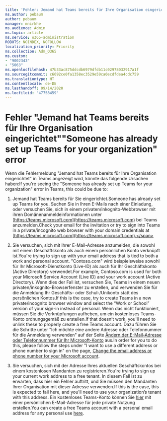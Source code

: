 ```yaml
---
title: 'Fehler: Jemand hat Teams bereits für Ihre Organisation eingerichtet'
ms.author: pebaum
author: pebaum
manager: mnirkhe
ms.audience: Admin
ms.topic: article
ms.service: o365-administration
ROBOTS: NOINDEX, NOFOLLOW
localization_priority: Priority
ms.collection: Adm_O365
ms.custom:
- "9002343"
- "5063"
ms.openlocfilehash: 47b33ac875ddcdb6979dfdb11c02978032917a1f
ms.sourcegitcommit: c6692ce0fa1358ec3529e59ca0ecdfdea4cdc759
ms.translationtype: HT
ms.contentlocale: de-DE
ms.lasthandoff: 09/14/2020
ms.locfileid: "47758459"
---
```

# <a name="someone-has-already-set-up-teams-for-your-organization-error"></a><span data-ttu-id="bdbd4-102">Fehler "Jemand hat Teams bereits für Ihre Organisation eingerichtet"</span><span class="sxs-lookup"><span data-stu-id="bdbd4-102">"Someone has already set up Teams for your organization" error</span></span>

<span data-ttu-id="bdbd4-103">Wenn die Fehlermeldung "Jemand hat Teams bereits für Ihre Organisation eingerichtet" in Teams angezeigt wird, könnte das folgende Ursachen haben:</span><span class="sxs-lookup"><span data-stu-id="bdbd4-103">If you're seeing the "Someone has already set up Teams for your organization" error in Teams, this could be due to:</span></span>

1. <span data-ttu-id="bdbd4-104">Jemand hat Teams bereits für Sie eingerichtet.</span><span class="sxs-lookup"><span data-stu-id="bdbd4-104">Someone has already set up Teams for you.</span></span> <span data-ttu-id="bdbd4-105">Suchen Sie in Ihren E-Mails nach einer Einladung, oder versuchen Sie, sich in einem privaten/inkognito-Webbrowser mit ihren Domänenanmeldeinformationen unter [https://teams.microsoft.com](https://teams.microsoft.com) bei Teams anzumelden.</span><span class="sxs-lookup"><span data-stu-id="bdbd4-105">Check your email for the invitation or try to sign into Teams in a private/incognito web browser with your domain credentials at [https://teams.microsoft.com](https://teams.microsoft.com).</span></span>

2. <span data-ttu-id="bdbd4-106">Sie versuchen, sich mit Ihrer E-Mail-Adresse anzumelden, die sowohl mit einem Geschäftskonto als auch einem persönlichen Konto verknüpft ist.</span><span class="sxs-lookup"><span data-stu-id="bdbd4-106">You're trying to sign up with your email address that is tied to both a work and personal account.</span></span> <span data-ttu-id="bdbd4-107">"Contoso.com" wird beispielsweise sowohl für Ihr Microsoft-Dienstkonto (Live-ID) als auch für Ihr Geschäftskonto (Active Directory) verwendet.</span><span class="sxs-lookup"><span data-stu-id="bdbd4-107">For example, Contoso.com is used for both your Microsoft Service Account (Live ID) and your work account (Active Directory).</span></span> <span data-ttu-id="bdbd4-108">Wenn dies der Fall ist, versuchen Sie, Teams in einem neuen privaten/inkognito-Browserfenster zu erstellen, und verwenden Sie für die Anmeldung Ihr Geschäfts- oder Schul-/Unikonto statt des persönlichen Kontos.</span><span class="sxs-lookup"><span data-stu-id="bdbd4-108">If this is the case, try to create Teams in a new private/incognito browser window and select the “Work or School” version of your sign-in instead of personal.</span></span> <span data-ttu-id="bdbd4-109">Wenn das nicht funktioniert, müssen Sie die Verknüpfungen aufheben, um ein kostenloses Teams-Konto ordnungsgemäß zu erstellen.</span><span class="sxs-lookup"><span data-stu-id="bdbd4-109">If that doesn’t work, you'll need to unlink these to properly create a free Teams account.</span></span> <span data-ttu-id="bdbd4-110">Dazu führen Sie die Schritte unter "Ich möchte eine andere Adresse oder Telefonnummer für die Anmeldung verwenden" auf der Seite [Ändern der E-Mail-Adresse oder Telefonnummer für Ihr Microsoft-Konto](https://support.microsoft.com/help/12407) aus.</span><span class="sxs-lookup"><span data-stu-id="bdbd4-110">In order for you to do this, please follow the steps under "I want to use a different address or phone number to sign in" on the page, [Change the email address or phone number for your Microsoft account](https://support.microsoft.com/help/12407).</span></span>

3. <span data-ttu-id="bdbd4-111">Sie versuchen, sich mit der Adresse Ihres aktuellen Geschäftskontos bei einem kostenlosen Mandanten zu registrieren.</span><span class="sxs-lookup"><span data-stu-id="bdbd4-111">You're trying to sign up your current work address to a free tenant.</span></span> <span data-ttu-id="bdbd4-112">In diesem Fall ist zu erwarten, dass hier ein Fehler auftritt, und Sie müssen den Mandanten Ihrer Organisation mit dieser Adresse verwenden.</span><span class="sxs-lookup"><span data-stu-id="bdbd4-112">If this is the case, this is expected to fail here, and you'll need to use your organization’s tenant with this address.</span></span> <span data-ttu-id="bdbd4-113">Ein kostenloses Teams-Konto können Sie [hier](https://products.office.com/microsoft-teams/group-chat-software) mit einer persönlichen E-Mail-Adresse für jede private Nutzung erstellen.</span><span class="sxs-lookup"><span data-stu-id="bdbd4-113">You can create a free Teams account with a personal email address for any personal use [here](https://products.office.com/microsoft-teams/group-chat-software).</span></span>
